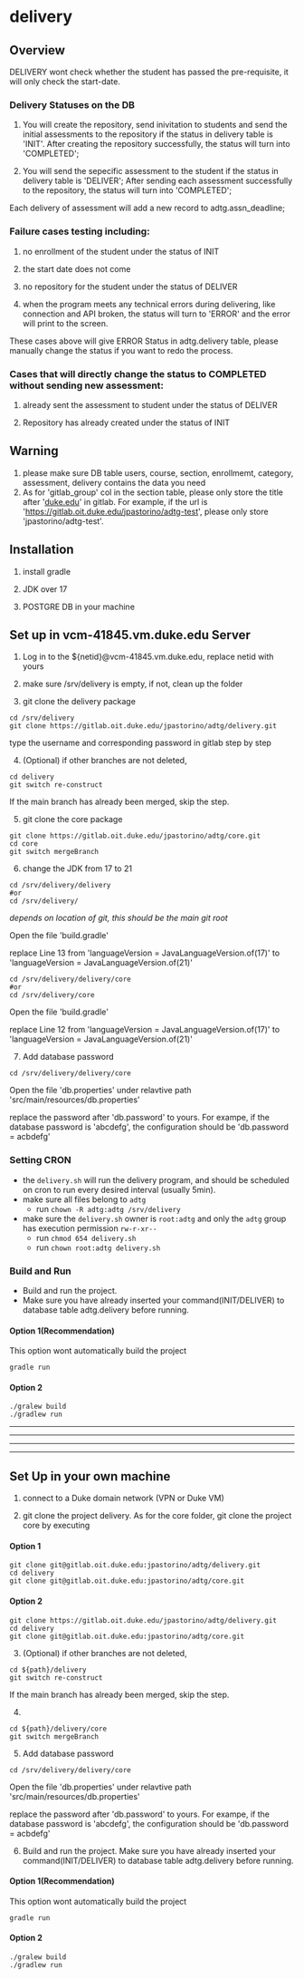 # delivery

## Overview

DELIVERY wont check whether the student has passed the pre-requisite, it will only check the start-date. 

### Delivery Statuses on the DB

1. You will create the repository, send inivitation to students and send the initial assessments to the repository if the status in delivery table is 'INIT'. After creating the repository successfully, the status will turn into 'COMPLETED';

2. You will send the sepecific assessment to the student if the status in delivery table is 'DELIVER';
After sending each assessment successfully to the repository, the status will turn into 'COMPLETED';

Each delivery of assessment will add a new record to adtg.assn_deadline;

### Failure cases testing including:

1. no enrollment of the student under the status of INIT

2. the start date does not come

3. no repository for the student under the status of DELIVER

4. when the program meets any technical errors during delivering, like connection and API broken, the status will turn to 'ERROR' and the error will print to the screen.

These cases above will give ERROR Status in adtg.delivery table, please manually change the status if you want to redo the process.

### Cases that will directly change the status to COMPLETED without sending new assessment:

1. already sent the assessment to student under the status of DELIVER

2. Repository has already created under the status of INIT

## Warning 

1. please make sure DB table users, course, section, enrollmemt, category, assessment, delivery contains the data you need
2. As for 'gitlab_group' col in the section table, please only store the title after '[duke.edu](https://gitlab.oit.duke.edu/)' in gitlab. 
For example, if the url is 'https://gitlab.oit.duke.edu/jpastorino/adtg-test', please only store 'jpastorino/adtg-test'. 



## Installation
1. install gradle

2. JDK over 17

3. POSTGRE DB in your machine

## Set up in vcm-41845.vm.duke.edu Server 
1. Log in to the ${netid}@vcm-41845.vm.duke.edu, replace netid with yours

2. make sure /srv/delivery is empty, if not, clean up the folder

3. git clone the delivery package 
```
cd /srv/delivery
git clone https://gitlab.oit.duke.edu/jpastorino/adtg/delivery.git
```
type the username and corresponding password in gitlab step by step

4. (Optional) if other branches are not deleted, 
```
cd delivery
git switch re-construct
```
If the main branch has already been merged, skip the step.

5. git clone the core package
```
git clone https://gitlab.oit.duke.edu/jpastorino/adtg/core.git
cd core
git switch mergeBranch
```

6. change the JDK from 17 to 21
```
cd /srv/delivery/delivery
#or
cd /srv/delivery/
```
*depends on location of git, this should be the main git root*

Open the file 'build.gradle'

replace Line 13 from 'languageVersion = JavaLanguageVersion.of(17)' to 'languageVersion = JavaLanguageVersion.of(21)'

```
cd /srv/delivery/delivery/core
#or
cd /srv/delivery/core
```
Open the file 'build.gradle'

replace Line 12 from 'languageVersion = JavaLanguageVersion.of(17)' to 'languageVersion = JavaLanguageVersion.of(21)'


7. Add database password
```
cd /srv/delivery/delivery/core
```
Open the file 'db.properties' under relavtive path 'src/main/resources/db.properties'

replace the password after 'db.password' to yours. For exampe, if the database password is 'abcdefg', the configuration should be 'db.password = acbdefg'



### Setting CRON
- the `delivery.sh` will run the delivery program, and should be scheduled on cron to run every desired interval (usually 5min).
- make sure all files belong to `adtg`
    - run `chown -R adtg:adtg /srv/delivery`
- make sure the `delivery.sh` owner is `root:adtg` and only the `adtg` group has execution permission `rw-r-xr--`
    - run `chmod 654 delivery.sh`
    - run `chown root:adtg delivery.sh`


### Build and Run 
- Build and run the project. 
- Make sure you have already inserted your command(INIT/DELIVER) to database table adtg.delivery before running.

#### Option 1(Recommendation)
This option wont automatically build the project 
```
gradle run
```

#### Option 2
```
./gralew build
./gradlew run
```

---
---
---
---

## Set Up in your own machine
1. connect to a Duke domain network (VPN or Duke VM)

2. git clone the project delivery. As for the core folder, git clone the project core
by executing

#### Option 1
```
git clone git@gitlab.oit.duke.edu:jpastorino/adtg/delivery.git
cd delivery
git clone git@gitlab.oit.duke.edu:jpastorino/adtg/core.git
```

#### Option 2
```
git clone https://gitlab.oit.duke.edu/jpastorino/adtg/delivery.git
cd delivery
git clone git@gitlab.oit.duke.edu:jpastorino/adtg/core.git
```

3. (Optional) if other branches are not deleted, 
```
cd ${path}/delivery
git switch re-construct
```
If the main branch has already been merged, skip the step.

4. 
```
cd ${path}/delivery/core
git switch mergeBranch
```


5. Add database password
```
cd /srv/delivery/delivery/core
```
Open the file 'db.properties' under relavtive path 'src/main/resources/db.properties'

replace the password after 'db.password' to yours. For exampe, if the database password is 'abcdefg', the configuration should be 'db.password = acbdefg'



6. Build and run the project. Make sure you have already inserted your command(INIT/DELIVER) to database table adtg.delivery before running.

#### Option 1(Recommendation)
This option wont automatically build the project 
```
gradle run
```

#### Option 2
```
./gralew build
./gradlew run
```
